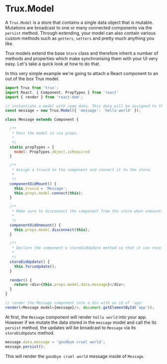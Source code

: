 # Trux.Model

A `Trux.Model` is a store that contains a single data object that is mutable. Mutations are broadcast to one or many connected components via the `persist` method. Through extending, your model can also contain various custom methods such as `getters`, `setters` and pretty much anything you like.

Trux models extend the base `Store` class and therefore inherit a number of methods and properties which make synchronising them with your UI very easy. Let's take a quick look at how to do that.

In this very simple example we're going to attach a React component to an out of the box Trux model.

```js
import Trux from 'trux';
import React, { Component, PropTypes } from 'react'
import { render } from 'react-dom';

// instantiate a model with some data. This data will be assigned to the message.data property.
const message = new Trux.Model({ 'message': 'hello world' });

class Message extends Component {

  /**
   * Pass the model in via props.
   *
   */
  static propTypes = {
    model: PropTypes.object.isRequired
  }

  /**
   * Assign a truxid to the component and connect it to the store.
   *
   */
  componentDidMount() {
    this.truxid = 'Message';
    this.props.model.connect(this);
  }

  /**
   * Make sure to disconnect the component from the store when unmounting.
   *
   */
  componentDidUnmount() {
    this.props.model.disconnect(this);
  }

  /**
   * Declare the component's storeDidUpdate method so that it can receive updates.
   *
   */
  storeDidUpdate() {
    this.forceUpdate();
  }

  render() {
    return <div>{this.props.model.data.message}</div>;
  }
}

// render the Message component into a div with an id of 'app'
render(<Message model={message}/>, document.getElementById('app'));
```

At first, the `Message` component will render `hello world` into your app. However if we mutate the data stored in the `message` model and call the its `persist` method, the updates will be broadcast to `Message` via its `storeDidUpdate` method.

```js
message.data.message = 'goodbye cruel world';
message.persist();
```

This will render the `goodbye cruel world` message inside of `Message`.
